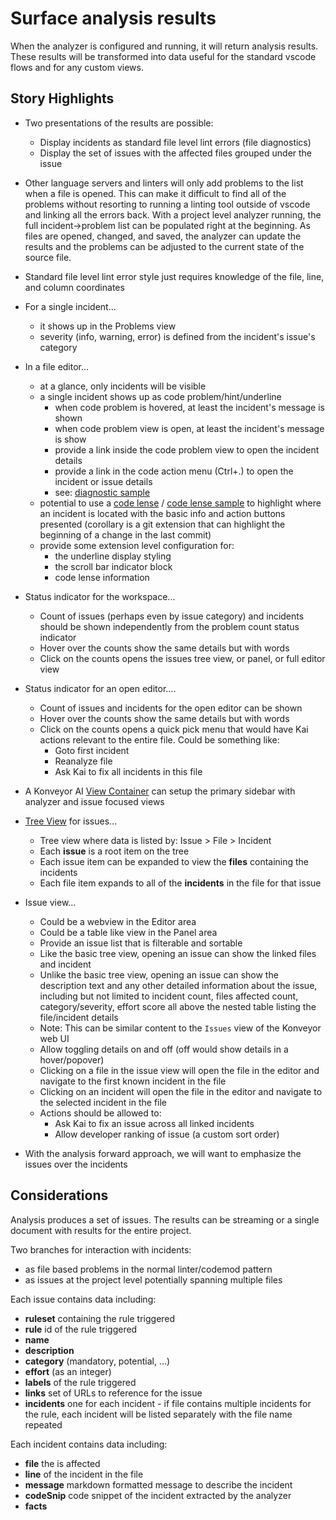 # Surface analysis results

When the analyzer is configured and running, it will return analysis results.  These results will be transformed into data useful for the standard vscode flows and for any custom views.

## Story Highlights

  - Two presentations of the results are possible:
    - Display incidents as standard file level lint errors (file diagnostics)
    - Display the set of issues with the affected files grouped under the issue

  - Other language servers and linters will only add problems to the list when a file is opened.  This can make it difficult to find all of the problems without resorting to running a linting tool outside of vscode and linking all the errors back.  With a project level analyzer running, the full incident->problem list can be populated right at the beginning.  As files are opened, changed, and saved, the analyzer can update the results and the problems can be adjusted to the current state of the source file.

  - Standard file level lint error style just requires knowledge of the file, line, and column coordinates

  - For a single incident...
    - it shows up in the Problems view
    - severity (info, warning, error) is defined from the incident's issue's category

  - In a file editor...
    - at a glance, only incidents will be visible
    - a single incident shows up as code problem/hint/underline
      - when code problem is hovered, at least the incident's message is shown
      - when code problem view is open, at least the incident's message is show
      - provide a link inside the code problem view to open the incident details
      - provide a link in the code action menu (Ctrl+.) to open the incident or issue details
      - see: [diagnostic sample](https://github.com/microsoft/vscode-extension-samples/tree/main/diagnostic-related-information-sample)
    - potential to use a [code lense](https://code.visualstudio.com/api/language-extensions/programmatic-language-features#codelens-show-actionable-context-information-within-source-code) / [code lense sample](https://github.com/microsoft/vscode-extension-samples/tree/main/codelens-sample) to highlight where an incident is located with the basic info and action buttons presented (corollary is a git extension that can highlight the beginning of a change in the last commit)
    - provide some extension level configuration for:
      - the underline display styling
      - the scroll bar indicator block
      - code lense information

  - Status indicator for the workspace...
    - Count of issues (perhaps even by issue category) and incidents should be shown independently from the problem count status indicator
    - Hover over the counts show the same details but with words
    - Click on the counts opens the issues tree view, or panel, or full editor view

  - Status indicator for an open editor....
    - Count of issues and incidents for the open editor can be shown
    - Hover over the counts show the same details but with words
    - Click on the counts opens a quick pick menu that would have Kai actions relevant to the entire file.  Could be something like:
      - Goto first incident
      - Reanalyze file
      - Ask Kai to fix all incidents in this file

  - A Konveyor AI [View Container](https://code.visualstudio.com/api/ux-guidelines/views#view-containers) can setup the primary sidebar with analyzer and issue focused views

  - [Tree View](https://code.visualstudio.com/api/ux-guidelines/views#tree-views) for issues...
    - Tree view where data is listed by: Issue > File > Incident
    - Each __issue__ is a root item on the tree
    - Each issue item can be expanded to view the __files__ containing the incidents
    - Each file item expands to all of the __incidents__ in the file for that issue

  - Issue view...
    - Could be a webview in the Editor area
    - Could be a table like view in the Panel area
    - Provide an issue list that is filterable and sortable
    - Like the basic tree view, opening an issue can show the linked files and incident
    - Unlike the basic tree view, opening an issue can show the description text and any other detailed information about the issue, including but not limited to incident count, files affected count, category/severity, effort score all above the nested table listing the file/incident details
    - Note: This can be similar content to the `Issues` view of the Konveyor web UI
    - Allow toggling details on and off (off would show details in a hover/popover)
    - Clicking on a file in the issue view will open the file in the editor and navigate to the first known incident in the file
    - Clicking on an incident will open the file in the editor and navigate to the selected incident in the file
    - Actions should be allowed to:
      - Ask Kai to fix an issue across all linked incidents
      - Allow developer ranking of issue (a custom sort order)

  - With the analysis forward approach, we will want to emphasize the issues over the incidents


## Considerations

Analysis produces a set of issues.  The results can be streaming or a single document with results for the entire project.

Two branches for interaction with incidents:
  - as file based problems in the normal linter/codemod pattern
  - as issues at the project level potentially spanning multiple files

Each issue contains data including:
  - __ruleset__ containing the rule triggered
  - __rule__ id of the rule triggered
  - __name__
  - __description__
  - __category__ (mandatory, potential, ...)
  - __effort__ (as an integer)
  - __labels__ of the rule triggered
  - __links__ set of URLs to reference for the issue
  - __incidents__ one for each incident - if file contains multiple incidents for the rule, each incident will be listed separately with the file name repeated

Each incident contains data including:
  - __file__ the is affected
  - __line__ of the incident in the file
  - __message__ markdown formatted message to describe the incident
  - __codeSnip__ code snippet of the incident extracted by the analyzer
  - __facts__

